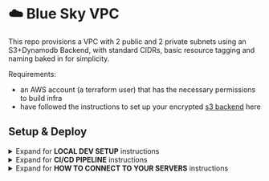 # :cloud: Blue Sky VPC

This repo provisions a VPC with 2 public and 2 private subnets using an S3+Dynamodb Backend, with standard CIDRs, basic resource tagging and naming baked in for simplicity.

Requirements:

- an AWS account (a terraform user) that has the necessary permissions to build infra
- have followed the instructions to set up your encrypted [s3 backend](https://developer.hashicorp.com/terraform/language/settings/backends/s3) here

## Setup & Deploy

<details>
  <summary>Expand for <b>LOCAL DEV SETUP</b> instructions </summary>

### After cloning this repo:

- use `.env.example` template to create `.env` file
- If you wish to override the default values in `variables.tf`, make a copy of `.tfvars.example` -> `terraform.tfvars`. Do not check in the .tfvars file.
- modify `.env` file with terraform user's credentials and other variables
- `make envkeys` - to export env keys from your local .env file (for local dev only)
- `terraform init`

### Preparing to deploy:

- `terraform fmt`
- `terraform validate`
- `terraform plan`

### Deployment

- `terraform apply`

Tear Down

- `terraform destroy`

Lastly, if you want to deploy locally, copy `sample.tfvars` -> `terraform.tfvars`. Do **NOT** check in the latter!

</details>

<details>
  <summary>Expand for <b>CI/CD PIPELINE</b> instructions </summary>

(TODO...)

</details>

<details>
  <summary>Expand for <b>HOW TO CONNECT TO YOUR SERVERS</b> instructions </summary>

(TODO...)

</details>
